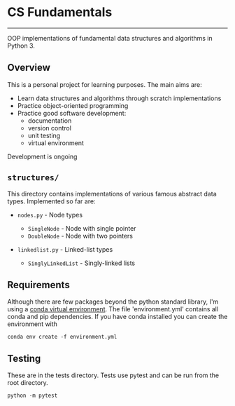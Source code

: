 # CS Fundamentals
---

OOP implementations of fundamental data structures and algorithms in Python 3.


## Overview

This is a personal project for learning purposes. The main aims are:

- Learn data structures and algorithms through scratch implementations
- Practice object-oriented programming
- Practice good software development:
	- documentation
	- version control
	- unit testing
	- virtual environment

Development is ongoing


## `structures/`

This directory contains implementations of various famous abstract data types. Implemented so far are:

- `nodes.py` - Node types
	- `SingleNode` - Node with single pointer
	- `DoubleNode` - Node with two pointers

- `linkedlist.py` - Linked-list types
	- `SinglyLinkedList` - Singly-linked lists





## Requirements 

Although there are few packages beyond the python standard library, I'm using a 
[conda virtual environment](https://docs.conda.io/projects/conda/en/latest/user-guide/tasks/manage-environments.html#). The file 'environment.yml' contains all conda and pip dependencies. If you have conda installed you can create the environment with

```
conda env create -f environment.yml
```

## Testing
These are in the tests directory. Tests use pytest and can be run from the root directory.

```
python -m pytest
```

